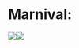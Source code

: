 # Marnival:

<img src="https://img.shields.io/badge/HTML-black?style=for-the-badge&logo=accenture&logocolor=yellow"/><img src="https://img.shields.io/badge/python-black?style=for-the-badge&logo=pythonanywhere&logocolor=FFFFFF"/>

